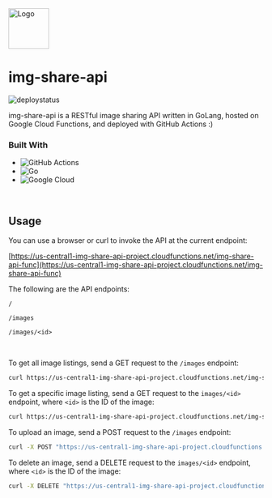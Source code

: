 
 <a href="https://github.com/anthonyjdelpino/img-share-api">
    <img src="logo.png" alt="Logo" width="80" height="80">
  </a>

# img-share-api
![deploystatus](https://github.com/anthonyjdelpino/img-share-api/actions/workflows/main.yml/badge.svg?branch=prod)


img-share-api is a RESTful image sharing API written in GoLang, hosted on Google Cloud Functions, and deployed with GitHub Actions :)

### Built With
* ![GitHub Actions](https://img.shields.io/badge/github%20actions-%232671E5.svg?style=for-the-badge&logo=githubactions&logoColor=white)
* ![Go](https://img.shields.io/badge/go-%2300ADD8.svg?style=for-the-badge&logo=go&logoColor=white)
* ![Google Cloud](https://img.shields.io/badge/GoogleCloud-%234285F4.svg?style=for-the-badge&logo=google-cloud&logoColor=white)

&nbsp;

## Usage

You can use a browser or curl to invoke the API at the current endpoint: 

[https://us-central1-img-share-api-project.cloudfunctions.net/img-share-api-func](https://us-central1-img-share-api-project.cloudfunctions.net/img-share-api-func)

The following are the API endpoints:

`/`

`/images`

`/images/<id>`

&nbsp;

To get all image listings, send a GET request to the `/images` endpoint:

```bash
curl https://us-central1-img-share-api-project.cloudfunctions.net/img-share-api-func/images
```
To get a specific image listing, send a GET request to the `images/<id>` endpoint, where `<id>` is the ID of the image:

```bash
curl https://us-central1-img-share-api-project.cloudfunctions.net/img-share-api-func/images/IMAGE-ID
```

To upload an image, send a POST request to the `/images` endpoint:
```bash
curl -X POST "https://us-central1-img-share-api-project.cloudfunctions.net/img-share-api-func/images" -F file=@/PATH/TO/YOUR/IMAGE
```

To delete an image, send a DELETE request to the `images/<id>` endpoint, where `<id>` is the ID of the image:

```bash
curl -X DELETE "https://us-central1-img-share-api-project.cloudfunctions.net/img-share-api-func/images/IMAGE-ID"
```